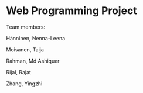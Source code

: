 # Web Programming Project
Team members:

Hänninen, Nenna-Leena

Moisanen, Taija

Rahman, Md Ashiquer

Rijal, Rajat

Zhang, Yingzhi
